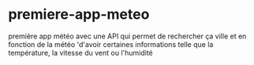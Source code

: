 # premiere-app-meteo
première app météo avec une API qui permet de rechercher ça ville et en fonction de la météo 'd'avoir certaines informations telle que la température, la vitesse du vent ou l'humidité  
